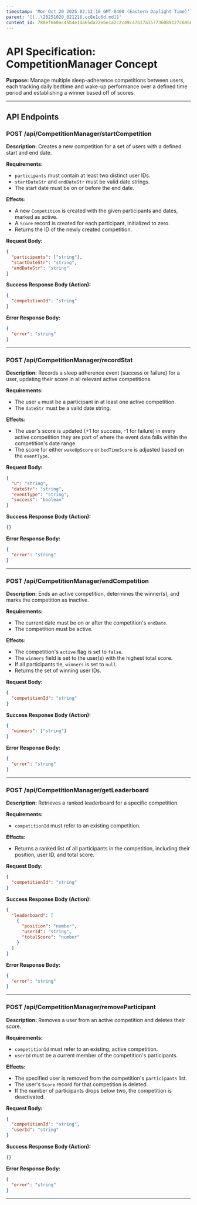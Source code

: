 ```yaml
---
timestamp: 'Mon Oct 20 2025 02:12:16 GMT-0400 (Eastern Daylight Time)'
parent: '[[..\20251020_021216.cc8e1c6d.md]]'
content_id: 780ef660ac45b4e14a65da72e6e1a2c2c49c47b17a357736089127c68662f533
---
```


# API Specification: CompetitionManager Concept

**Purpose:** Manage multiple sleep-adherence competitions between users, each tracking daily bedtime and wake-up performance over a defined time period and establishing a winner based off of scores.

***

## API Endpoints

### POST /api/CompetitionManager/startCompetition

**Description:** Creates a new competition for a set of users with a defined start and end date.

**Requirements:**

* `participants` must contain at least two distinct user IDs.
* `startDateStr` and `endDateStr` must be valid date strings.
* The start date must be on or before the end date.

**Effects:**

* A new `Competition` is created with the given participants and dates, marked as active.
* A `Score` record is created for each participant, initialized to zero.
* Returns the ID of the newly created competition.

**Request Body:**

```json
{
  "participants": ["string"],
  "startDateStr": "string",
  "endDateStr": "string"
}
```

**Success Response Body (Action):**

```json
{
  "competitionId": "string"
}
```

**Error Response Body:**

```json
{
  "error": "string"
}
```

***

### POST /api/CompetitionManager/recordStat

**Description:** Records a sleep adherence event (success or failure) for a user, updating their score in all relevant active competitions.

**Requirements:**

* The user `u` must be a participant in at least one active competition.
* The `dateStr` must be a valid date string.

**Effects:**

* The user's score is updated (+1 for success, -1 for failure) in every active competition they are part of where the event date falls within the competition's date range.
* The score for either `wakeUpScore` or `bedTimeScore` is adjusted based on the `eventType`.

**Request Body:**

```json
{
  "u": "string",
  "dateStr": "string",
  "eventType": "string",
  "success": "boolean"
}
```

**Success Response Body (Action):**

```json
{}
```

**Error Response Body:**

```json
{
  "error": "string"
}
```

***

### POST /api/CompetitionManager/endCompetition

**Description:** Ends an active competition, determines the winner(s), and marks the competition as inactive.

**Requirements:**

* The current date must be on or after the competition's `endDate`.
* The competition must be active.

**Effects:**

* The competition's `active` flag is set to `false`.
* The `winners` field is set to the user(s) with the highest total score.
* If all participants tie, `winners` is set to `null`.
* Returns the set of winning user IDs.

**Request Body:**

```json
{
  "competitionId": "string"
}
```

**Success Response Body (Action):**

```json
{
  "winners": ["string"]
}
```

**Error Response Body:**

```json
{
  "error": "string"
}
```

***

### POST /api/CompetitionManager/getLeaderboard

**Description:** Retrieves a ranked leaderboard for a specific competition.

**Requirements:**

* `competitionId` must refer to an existing competition.

**Effects:**

* Returns a ranked list of all participants in the competition, including their position, user ID, and total score.

**Request Body:**

```json
{
  "competitionId": "string"
}
```

**Success Response Body (Action):**

```json
{
  "leaderboard": [
    {
      "position": "number",
      "userId": "string",
      "totalScore": "number"
    }
  ]
}
```

**Error Response Body:**

```json
{
  "error": "string"
}
```

***

### POST /api/CompetitionManager/removeParticipant

**Description:** Removes a user from an active competition and deletes their score.

**Requirements:**

* `competitionId` must refer to an existing, active competition.
* `userId` must be a current member of the competition's participants.

**Effects:**

* The specified user is removed from the competition's `participants` list.
* The user's `Score` record for that competition is deleted.
* If the number of participants drops below two, the competition is deactivated.

**Request Body:**

```json
{
  "competitionId": "string",
  "userId": "string"
}
```

**Success Response Body (Action):**

```json
{}
```

**Error Response Body:**

```json
{
  "error": "string"
}
```

***
